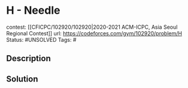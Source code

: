 # H - Needle

contest: [[CFICPC/102920/102920|2020-2021 ACM-ICPC, Asia Seoul Regional Contest]]
url: https://codeforces.com/gym/102920/problem/H
Status: #UNSOLVED
Tags: #

## Description

## Solution

